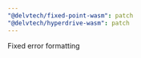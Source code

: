 ```yaml
---
"@delvtech/fixed-point-wasm": patch
"@delvtech/hyperdrive-wasm": patch
---
```


Fixed error formatting
